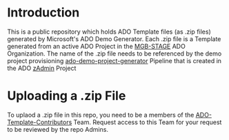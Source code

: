 # Introduction
This is a public repository which holds ADO Template files (as .zip files) generated by Microsoft's ADO Demo Generator.
Each .zip file is a Template generated from an active ADO Project in the [MGB-STAGE](https://dev.azure.com/MGB-STAGE) ADO Organization.
The name of the .zip file needs to be referenced by the demo project provisioning [ado-demo-project-generator](https://dev.azure.com/PartnersHealthCare/zAdmin/_build?definitionId=1668) Pipeline that is created in the ADO [zAdmin](https://dev.azure.com/PartnersHealthCare/zAdmin) Project

# Uploading a .zip File
To uplaod a .zip file in this repo, you need to be a members of the [ADO-Template-Contributors](https://github.com/orgs/MGB-ADO/teams/ado-template-contributors) Team. Request access to this Team for your request to be reviewed by the repo Admins.
